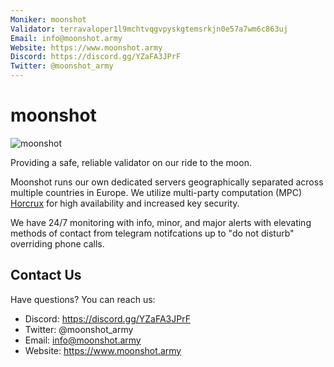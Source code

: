 ```yaml
---
Moniker: moonshot
Validator: terravaloper1l9mchtvqgvpyskgtemsrkjn0e57a7wm6c863uj
Email: info@moonshot.army
Website: https://www.moonshot.army
Discord: https://discord.gg/YZaFA3JPrF
Twitter: @moonshot_army
---
```


# moonshot
![moonshot](moonshot.jpg)

Providing a safe, reliable validator on our ride to the moon.

Moonshot runs our own dedicated servers geographically separated across multiple countries in Europe.  We utilize multi-party computation (MPC) [Horcrux](https://github.com/strangelove-ventures/horcrux) for high availability and increased key security. 

We have 24/7 monitoring with info, minor, and major alerts with elevating methods of contact from telegram notifcations up to "do not disturb" overriding phone calls.

## Contact Us

Have questions? You can reach us:

- Discord: https://discord.gg/YZaFA3JPrF
- Twitter: @moonshot_army
- Email: info@moonshot.army
- Website: https://www.moonshot.army
